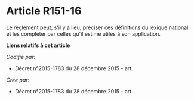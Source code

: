 # Article R151-16

Le règlement peut, s'il y a lieu, préciser ces définitions du lexique national et les compléter par celles qu'il estime
utiles à son application.

**Liens relatifs à cet article**

_Codifié par_:

  - Décret n°2015-1783 du 28 décembre 2015 - art.

_Créé par_:

  - Décret n°2015-1783 du 28 décembre 2015 - art.
